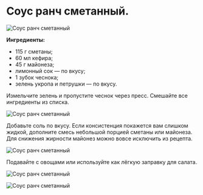 # Соус ранч сметанный.
![Соус ранч сметанный][id9]

**Ингредиенты:**

- 115 г сметаны;
- 60 мл кефира;
- 45 г майонеза;
- лимонный сок — по вкусу;
- 1 зубок чеснока;
- зелень укропа и петрушки — по вкусу.

Измельчите зелень и пропустите чеснок через пресс. Смешайте все ингредиенты из списка.

![Соус ранч сметанный][id10]

Добавьте соль по вкусу. Если консистенция покажется вам слишком жидкой, дополните смесь небольшой порцией сметаны или майонеза. Для снижения жирности майонез можно вовсе исключить из рецепта.

![Соус ранч сметанный][id11]

Подавайте с овощами или используйте как лёгкую заправку для салата.

![Соус ранч сметанный][id12]

![Соус ранч сметанный][id13]

[id9]: /images/Kulinar/Sous/sous_smetanniy_009.jpg 'Соус ранч сметанный'
[id10]: /images/Kulinar/Sous/sous_smetanniy_010.jpg 'Соус ранч сметанный'
[id11]: /images/Kulinar/Sous/sous_smetanniy_011.jpg 'Соус ранч сметанный'
[id12]: /images/Kulinar/Sous/sous_smetanniy_012.jpg 'Соус ранч сметанный'
[id13]: /images/Kulinar/Sous/sous_smetanniy_013.jpg 'Соус ранч сметанный'
